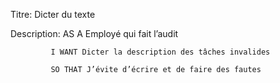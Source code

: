 Titre: Dicter du texte

Description: AS A Employé qui fait l’audit

	         I WANT Dicter la description des tâches invalides
		   
	         SO THAT J’évite d’écrire et de faire des fautes
